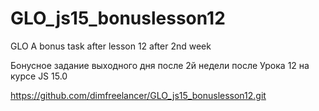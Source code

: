 # GLO_js15_bonuslesson12
GLO A bonus task after lesson 12 after 2nd week

Бонусное задание выходного дня после 2й недели после Урока 12
на курсе JS 15.0 


https://github.com/dimfreelancer/GLO_js15_bonuslesson12.git
